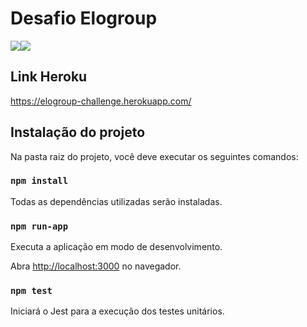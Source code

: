 # Desafio Elogroup
<img src="https://img.shields.io/badge/React-20232A?style=for-the-badge&logo=react&logoColor=61DAFB" /><img src="https://img.shields.io/badge/Heroku-430098?style=for-the-badge&logo=heroku&logoColor=white" />

## Link Heroku
https://elogroup-challenge.herokuapp.com/

## Instalação do projeto

Na pasta raiz do projeto, você deve executar os seguintes comandos:
### `npm install`
Todas as dependências utilizadas serão instaladas.
### `npm run-app`
Executa a aplicação em modo de desenvolvimento.

Abra [http://localhost:3000](http://localhost:3000) no navegador.

### `npm test`

Iniciará o Jest para a execução dos testes unitários.



